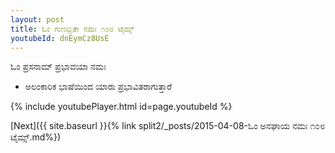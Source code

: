```yaml
---
layout: post
title: ಓಂ ಗುಣಭೃತೇ ನಮಃ ೧೦೮ ಟೈಮ್ಸ್
youtubeId: dnEymCz8UsE
---
```

 
 
 ಓಂ ಪ್ರಸನಾಮ್ ಪ್ರಭಾವಯಾ ನಮಃ  
 
 -  ಅಲಂಕಾರಿಕ ಭಾಷೆಯಿಂದ ಯಾರು ಪ್ರಭಾವಿತರಾಗುತ್ತಾರೆ 
 
  
 
  
 
 
 
 
 
 


{% include youtubePlayer.html id=page.youtubeId %}
 
[Next]({{ site.baseurl }}{% link  split2/_posts/2015-04-08-ಓಂ ಅನಘಾಯ ನಮಃ ೧೦೮ ಟೈಮ್ಸ್.md%})
 
